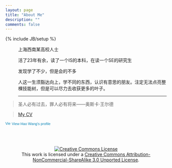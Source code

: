 ```yaml
---
layout: page
title: "About Me"
description: ""
comments: false
---
```

{% include JB/setup %}

<div class="span3" style="float: left;">
<div style="
	   margin-right: 40px;
	   background-image:url('/img/me.png'); 	   
	   height:217px;"></div>
</div>


<div>
<p>
上海西南某高校人士<br/>

活了23年有余，读了一个IS的本科，在读一个SE的研究生<br/>

发现学了不少，但是会的不多<br/>

人这一生须豁达向上，学不同的东西，认识有意思的朋友。注定无法点亮整棵技能树，但是可以尽力去收获更多的叶子。
</p>
</div>

___
> 圣人必有过去，罪人必有将来——奥斯卡·王尔德 


> [My CV](WangHao_CV.pdf)


<a href="http://cn.linkedin.com/pub/hao-wang/25/948/295" style="text-decoration:none;"><span style="font: 80% Arial,sans-serif; color:#0783B6;"><img src="http://s.c.lnkd.licdn.com/scds/common/u/img/webpromo/btn_in_20x15.png" width="20" height="15" alt="View Hao Wang's LinkedIn profile" style="vertical-align:middle" border="0">View Hao Wang's profile</span>
</a>


<br/>
<br/>

<script type="text/javascript" src="http://www.douban.com/service/badge/chapter09/?selection=latest&amp;picsize=small&amp;show=collection&amp;n=6&amp;cat=drama%7Cmovie%7Cbook%7Cmusic&amp;columns=6"></script>

<p align="center">
<a rel="license" href="http://creativecommons.org/licenses/by-nc-sa/3.0/"><img alt="Creative Commons License" style="border-width:0" src="http://i.creativecommons.org/l/by-nc-sa/3.0/88x31.png" /></a>
<br />
This work is licensed under a <a rel="license" href="http://creativecommons.org/licenses/by-nc-sa/3.0/">Creative Commons Attribution-NonCommercial-ShareAlike 3.0 Unported License</a>.</p>


